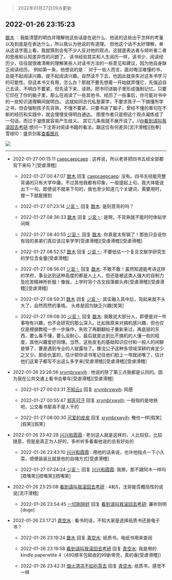 > 2022年01月27日09点更新
<link rel="stylesheet" href="https://cdn.jsdelivr.net/gh/taotie6/sampleJSON@main/css/photo_show.css">
<meta name="referrer" content="no-referrer" />


 ## 2022-01-26 23:15:23 

 [㪚木](https://www.coolapk.com/feed/33120555?shareKey=ZTMzNDQxYTMyZmUxNjFmMTZmYzk~) ：我能清楚的明白并理解他这些话是在说什么、他说的这些出于怎样的考量以及到底是在表达什么，所以我认为他说的有道理。
但他这个话不太好理解，单从这话字面上看，我就猜到会有不少人反对他的观点。这就是表达者与倾听者二者的思维和认知差异性的问题了。
读书经验其实和人生阅历一样<!--break-->，读书少、阅读经历少，往往就很难清晰的理解某些人对读书方法的一些意见和建议，因为他自身缺乏阅读经历。
例如第一条，他想说的是：
对于一些人而言，面对晦涩难懂的书，会提不起阅读兴趣，提不起阅读兴趣，自然读不下去，也因此就丧失对这本书学习的可能性。但这本书又有用，怎么办？那就不要先想着一开始就弄懂它，先强迫自己去读，不明白不要紧，但先读下来、读熟，把书印进脑子里形成强制记忆。只要它印在了你的脑子里，那么在阅读了一些其他书、经历了一些事后，你可能对书中的一些知识道理瞬间就明白。
这就如同古代私塾蒙学，不要求孩子一下搞懂所学之书，但会强制孩子先背熟，不懂不要紧，只要书进了脑子，曾经不懂的章句在不断的经历和实践中，就会慢慢变得明白通达。
图里作者只是把这个观点凝炼成了一句话，而过于凝炼就容易产生歧义。
其它几条我就不展开说了。//<a class="feed-link-uname" href="/u/看到请叫我滚回去考研">@看到请叫我滚回去考研</a>:想问一下沈哥对阅读书籍的看法，跟这位有何差异[流汗滑稽][抱拳]
雪球ID：盛京剑客<a class="feed-forward-pic" href="http://image.coolapk.com/feed/2022/0126/22/3241499_0f7a59de_8775_1582_654@1080x2248.jpeg">查看图片</a> 

<div class="album">
<img class="img-item" src="https://image.coolapk.com/feed/2019/0412/17/1081091_1555060673_5592@400x225.gif" />
</div>

 ------- 

- 2022-01-27 00:15:11 [caepcaepcaep](uid=17948546) : 这样说，所以老哥把四书五经全部都背下来吗？[受虐滑稽] 

    - 2022-01-27 00:47:07 [㪚木](uid=1081091) 回复 [caepcaepcaep](uid=17948546): 没有。四书五经能完整背诵的只有大学中庸。不过其他我都有印象，一般提起上句，我大体能说出下一句。即使说不就来下句的，我也至少知道几个关键词，需要用时，搜一下就能搜到 

    - 2022-01-27 07:23:14 [ジ衮丶](uid=494451) 回复 [㪚木](uid=1081091): 是刻意背的吗？ 

    - 2022-01-27 08:36:33 [㪚木](uid=1081091) 回复 [ジ衮丶](uid=494451): 是啊，不背熟就不能时时体贴学问啊 

    - 2022-01-27 08:40:55 [ジ衮丶](uid=494451) 回复 [㪚木](uid=1081091): 你真是太有钢了！那些只会说你有钱的弟弟们真应该过来学学[受虐滑稽][受虐滑稽][受虐滑稽] 

    - 2022-01-27 08:52:57 [㪚木](uid=1081091) 回复 [ジ衮丶](uid=494451): 不要低估一个复旦文献学研究生的学位含金量[受虐滑稽] 

    - 2022-01-27 08:56:01 [ジ衮丶](uid=494451) 回复 [㪚木](uid=1081091): 不敢不敢！虽然知道能考进这样的学府，事业达到这种高度的都是人上人，但还是被这类人强大的自制力及吃苦精神所折服！像我，上学时背个古文段落都头疼[受虐滑稽][受虐滑稽][受虐滑稽] 

    - 2022-01-27 08:59:31 [㪚木](uid=1081091) 回复 [ジ衮丶](uid=494451): 其实融入其中后，背起来就不头大了，自然而然的事情。
头疼是因为缺乏兴趣[笑哭] 

    - 2022-01-27 09:08:30 [ジ衮丶](uid=494451) 回复 [㪚木](uid=1081091): 我敢说大部分人，即便是对一件事物有兴趣，也不会研究的那么深入。比如我原来对搞机感兴趣，但也仅仅是根据教程一步一步操作，失败了再翻翻帖子重新来过，再底层的东西，要么看不懂，要么没耐心，最后就是达到比不搞机的人懂一些的程度，其他兴趣爱好同理。当然<!--break-->，这些皮毛的基础知识应付和一般人的闲聊是够了，要是遇到专业的人就露怯了。像沈公子这种多领域深耕的肯定少之又少。那些仇富的，估计把你读书笔记往他们脸上一甩就闭嘴了，估计他们这辈子都写不出这么多字来[受虐滑稽][受虐滑稽][受虐滑稽] 

- 2022-01-26 23:26:56 [xrymbrxwyjh](uid=1710564) : 他说的除了第三点我都是认同的。因为我在公共交通上看书会晕车[受虐滑稽][受虐滑稽] 

    - 2022-01-27 00:03:31 [不知云z](uid=5657858) 回复 [xrymbrxwyjh](uid=1710564): 同感 

    - 2022-01-27 00:55:47 [郑苏可汗](uid=678781) 回复 [xrymbrxwyjh](uid=1710564): 一般指的是地铁吧，公交看书那真不是人干的 

    - 2022-01-27 08:00:30 [可爱的皮皮](uid=2163021) 回复 [xrymbrxwyjh](uid=1710564): 俺也一样[假笑][假笑][假笑] 

- 2022-01-26 23:42:28 [兴兴和霞霞](uid=2029334) : 老剑这人就是这样的，人比较狂，比较随意，但是是真正为人好的，多听听多看看他说的总有好处的 

    - 2022-01-26 23:43:10 [兴兴和霞霞](uid=2029334) : 用他的话来说，也许他指点一下小久菜，顺便装装比就是他的自嗨方式[受虐滑稽] 

    - 2022-01-27 07:24:24 [ジ衮丶](uid=494451) 回复 [兴兴和霞霞](uid=2029334): 我擦，那不跟阿木一样吗[捂嘴笑][捂嘴笑][捂嘴笑] 

- 2022-01-26 23:25:08 [看到请叫我滚回去考研](uid=3241499) : 4和5，沈哥能否概括性的说说[流汗滑稽] 

    - 2022-01-26 23:54:45 [一切刚刚好](uid=701389) 回复 [看到请叫我滚回去考研](uid=3241499): 兼听则明[doge] 

- 2022-01-26 23:17:21 [青空水](uid=2178733) : 看书的话，不知大家是选择纸质书还是电子书？ 

    - 2022-01-26 23:19:24 [㪚木](uid=1081091) 回复 [青空水](uid=2178733): 纸质书。电纸书用来查阅 

    - 2022-01-26 23:19:58 [看到请叫我滚回去考研](uid=3241499) 回复 [青空水](uid=2178733): 我是用的kindle paperwtite 4（490顺丰包邮收的99新带壳，真的香[受虐滑稽]） 

    - 2022-01-26 23:42:31 [烟火清凉不如吃茶去](uid=4279524) 回复 [青空水](uid=2178733): 纸质书，感觉不一样 

